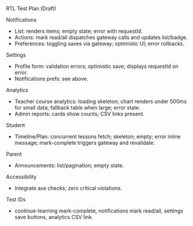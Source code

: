 RTL Test Plan (Draft)

Notifications
- List: renders items; empty state; error with requestId.
- Actions: mark read/all dispatches gateway calls and updates list/badge.
- Preferences: toggling saves via gateway; optimistic UI; error rollbacks.

Settings
- Profile form: validation errors; optimistic save; displays requestId on error.
- Notifications prefs: see above.

Analytics
- Teacher course analytics: loading skeleton; chart renders under 500ms for small data; fallback table when large; error state.
- Admin reports: cards show counts; CSV links present.

Student
- Timeline/Plan: concurrent lessons fetch; skeleton; empty; error inline message; mark-complete triggers gateway and revalidate.

Parent
- Announcements: list/pagination; empty state.

Accessibility
- Integrate axe checks; zero critical violations.

Test IDs
- continue-learning mark-complete, notifications mark read/all, settings save buttons, analytics CSV link.



